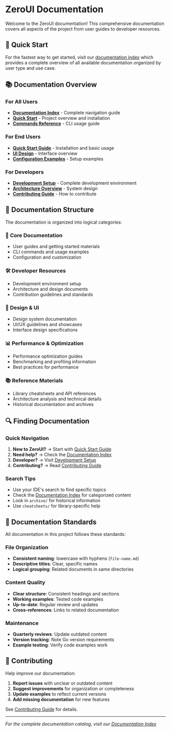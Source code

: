 # ZeroUI Documentation

Welcome to the ZeroUI documentation! This comprehensive documentation covers all aspects of the project from user guides to developer resources.

## 🚀 Quick Start

For the fastest way to get started, visit our [documentation index](INDEX.md) which provides a complete overview of all available documentation organized by user type and use case.

## 📚 Documentation Overview

### For All Users
- **[Documentation Index](INDEX.md)** - Complete navigation guide
- **[Quick Start](../README.md)** - Project overview and installation
- **[Commands Reference](COMMANDS.md)** - CLI usage guide

### For End Users
- **[Quick Start Guide](QUICKSTART.md)** - Installation and basic usage
- **[UI Design](ui/UI_FULLSCREEN_DESIGN.md)** - Interface overview
- **[Configuration Examples](../examples/custom_apps.yaml)** - Setup examples

### For Developers
- **[Development Setup](dev/SETUP.md)** - Complete development environment
- **[Architecture Overview](ARCHITECTURE.md)** - System design
- **[Contributing Guide](CONTRIBUTING.md)** - How to contribute

## 📁 Documentation Structure

The documentation is organized into logical categories:

### 📖 **Core Documentation**
- User guides and getting started materials
- CLI commands and usage examples
- Configuration and customization

### 🛠️ **Developer Resources**
- Development environment setup
- Architecture and design documents
- Contribution guidelines and standards

### 🎨 **Design & UI**
- Design system documentation
- UI/UX guidelines and showcases
- Interface design specifications

### 📊 **Performance & Optimization**
- Performance optimization guides
- Benchmarking and profiling information
- Best practices for performance

### 📚 **Reference Materials**
- Library cheatsheets and API references
- Architecture analysis and technical details
- Historical documentation and archives

## 🔍 Finding Documentation

### Quick Navigation
1. **New to ZeroUI?** → Start with [Quick Start Guide](QUICKSTART.md)
2. **Need help?** → Check the [Documentation Index](INDEX.md)
3. **Developer?** → Visit [Development Setup](dev/SETUP.md)
4. **Contributing?** → Read [Contributing Guide](CONTRIBUTING.md)

### Search Tips
- Use your IDE's search to find specific topics
- Check the [Documentation Index](INDEX.md) for categorized content
- Look in `archive/` for historical information
- Use `cheatsheets/` for library-specific help

## 📝 Documentation Standards

All documentation in this project follows these standards:

### File Organization
- **Consistent naming**: lowercase with hyphens (`file-name.md`)
- **Descriptive titles**: Clear, specific names
- **Logical grouping**: Related documents in same directories

### Content Quality
- **Clear structure**: Consistent headings and sections
- **Working examples**: Tested code examples
- **Up-to-date**: Regular review and updates
- **Cross-references**: Links to related documentation

### Maintenance
- **Quarterly reviews**: Update outdated content
- **Version tracking**: Note Go version requirements
- **Example testing**: Verify code examples work

## 🤝 Contributing

Help improve our documentation:

1. **Report issues** with unclear or outdated content
2. **Suggest improvements** for organization or completeness
3. **Update examples** to reflect current versions
4. **Add missing documentation** for new features

See [Contributing Guide](CONTRIBUTING.md) for details.

---

*For the complete documentation catalog, visit our [Documentation Index](INDEX.md)*
